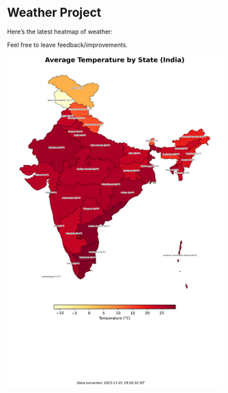 # Weather Project

Here’s the latest heatmap of weather:

Feel free to leave feedback/improvements.

![India Heatmap](docs/assets/india_heatmap.png?v=060DD2)
